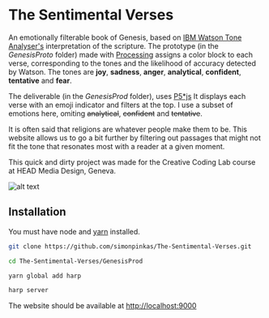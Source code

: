 # The Sentimental Verses
An emotionally filterable book of Genesis, based on [IBM Watson Tone Analyser's](https://www.ibm.com/watson/services/tone-analyzer/) interpretation of the scripture. The prototype (in the _GenesisProto_ folder) made with [Processing](http://processing.org) assigns a color block to each verse, corresponding to the tones and the likelihood of accuracy detected by Watson. The  tones are __joy__, __sadness__, __anger__, __analytical__, __confident__, __tentative__ and __fear__. 

The deliverable (in the _GenesisProd_ folder), uses [P5*js](https://p5js.org) It displays each verse with an emoji indicator and filters at the top. I use a subset of emotions here, omiting ~~analytical~~, ~~confident~~ and ~~tentative~~.

It is often said that religions are whatever people make them to be. This website allows us to go a bit further by filtering out passages that might not fit the tone that resonates most with a reader at a given moment.

This quick and dirty project was made for the Creative Coding Lab course at HEAD Media Design, Geneva.

![alt text](https://raw.githubusercontent.com/simonpinkas/The-Sentimental-Verses/master/Screenshot.png "The Sentimental Verses Screenshot")

## Installation
You must have node and [yarn](https://yarnpkg.com/en/) installed. 

```sh
git clone https://github.com/simonpinkas/The-Sentimental-Verses.git

cd The-Sentimental-Verses/GenesisProd

yarn global add harp

harp server
```
The website should be available at <http://localhost:9000>